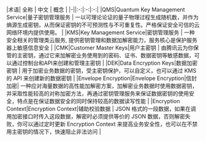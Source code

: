|术语| 全称 | 中文 | 概念 |
|-||:-:|:-:|:-:|
|QMS|Quantum Key Management Service|量子密钥管理服务			| 一以可理论论证的量子物理过程生成随机数，并作为熵源生成密钥，从而保证密钥的不可预测性与不可重复性。严格保证安全可信的云网络环境内提供使用。 |
|KMS|Key Management Service|密钥管理服务			| 一种安全相关的管理类云服务, 提供密钥管理和数据加解密能力，服务核心是保护服务器上敏感信息安全 |
|CMK|Customer Master Keys|用户主密钥			| 由腾讯云为你保管的主密钥，通过它来加解密业务使用到的密码、证书、数据密钥等敏感数据，可以通过控制台和API来创建和管理主密钥 |
|DEK|Data Encryption Keys|数据加密密钥		| 用于加密业务数据的密钥，受主密钥保护，可以自定义，也可以通过 KMS 的 API 来创建新的数据密钥 |
|Envelope Encryption|Envelope Encryption|信封加密| 一种应对海量数据的高性能加解密方案，加解密业务数据时使用数据密钥，并采取性能较高的对称加密方法，再通过密钥管理服务来保证数据密钥的使用安全，特点是在保证数据安全的同时保持较高的数据读写性能 |
|Encryption Context|Encryption Context|辅助校验数据	| JSON 格式的一段数据，如果在调用加密接口时传入这段数据，解密时必须提供等价的 JSON 数据，否则解密失败，你可以通过定时更新 Encryption Context 来提高业务安全性，也可以在不禁用主密钥的情况下，快速阻止非法访问 |